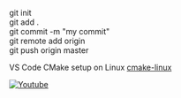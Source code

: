 git init\
git add .\
git commit -m "my commit"\
git remote add origin <remote repository URL>\
git push origin master

VS Code CMake setup on Linux
[cmake-linux](https://code.visualstudio.com/docs/cpp/cmake-linux)

[![Youtube](https://img.shields.io/badge/YouTube-red?style=for-the-badge&logo=youtube&logoColor=white)](https://www.youtube.com/@ShivMLinux)
